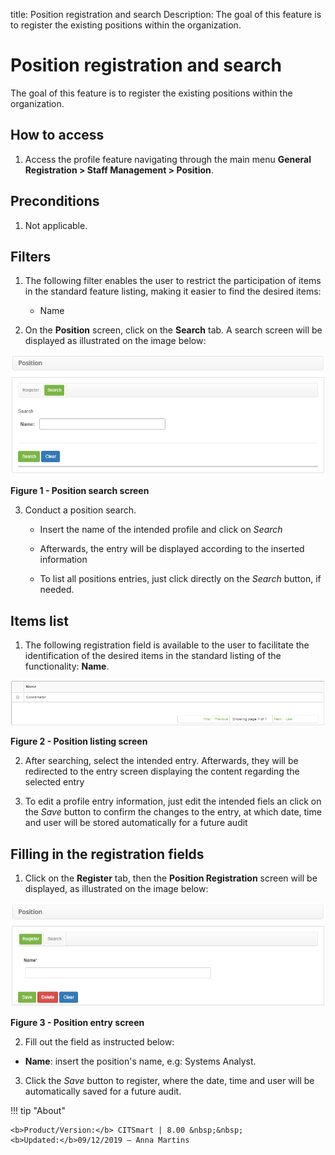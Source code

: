 title: Position registration and search
Description: The goal of this feature is to register the existing positions within the organization.

# Position registration and search

The goal of this feature is to register the existing positions within the
organization.

How to access
-------------

1.  Access the profile feature navigating through the main menu **General
    Registration > Staff Management > Position**.

Preconditions
-------------

1.  Not applicable.

Filters
-------

1.  The following filter enables the user to restrict the participation of items
    in the standard feature listing, making it easier to find the desired items:

    -  Name

2.  On the **Position** screen, click on the **Search** tab. A search screen
    will be displayed as illustrated on the image below:

   ![Criar](images/position-1.png)

   **Figure 1 - Position search screen**

3.  Conduct a position search.

    -  Insert the name of the intended profile and click on *Search*

    -  Afterwards, the entry will be displayed according to the inserted
    information

    -  To list all positions entries, just click directly on the *Search* button,
    if needed.

Items list
----------

1.  The following registration field is available to the user to facilitate the
    identification of the desired items in the standard listing of the
    functionality: **Name**.

   ![Criar](images/position-2.png)

   **Figure 2 - Position listing screen**

2.  After searching, select the intended entry. Afterwards, they will be
    redirected to the entry screen displaying the content regarding the selected
    entry

3.  To edit a profile entry information, just edit the intended fiels an click
    on the *Save* button to confirm the changes to the entry, at which date,
    time and user will be stored automatically for a future audit

Filling in the registration fields
----------------------------------

1.  Click on the **Register** tab, then the **Position Registration** screen
    will be displayed, as illustrated on the image below:

   ![Criar](images/position-3.png)

   **Figure 3 - Position entry screen**

2.  Fill out the field as instructed below:

   -  **Name**: insert the position's name, e.g: Systems Analyst.

3.  Click the *Save* button to register, where the date, time and user will be
    automatically saved for a future audit.



!!! tip "About"

    <b>Product/Version:</b> CITSmart | 8.00 &nbsp;&nbsp;
    <b>Updated:</b>09/12/2019 – Anna Martins
